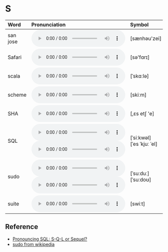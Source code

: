 
# S

| Word  | Pronunciation | Symbol |
| :-- | :-- | :-- |
| san jose | <audio :src="$withBase('/audio/san%20jose.mp3')" controls="controls" controlslist="nodownload"></audio> | [sænhəu'zei] |
| Safari | <audio :src="$withBase('/audio/Safari.mp3')" controls="controls" controlslist="nodownload"></audio> | [sə'fɑrɪ] |
| scala | <audio :src="$withBase('/audio/scala.mp3')" controls="controls" controlslist="nodownload"></audio> | [ˈskɑːlə] |
| scheme | <audio :src="$withBase('/audio/scheme.mp3')" controls="controls" controlslist="nodownload"></audio> | [skiːm] |
| SHA | <audio :src="$withBase('/audio/SHA.mp3')" controls="controls" controlslist="nodownload"></audio> | [,ɛs etʃ 'e] |
| SQL | <audio :src="$withBase('/audio/SQL-0.mp3')" controls="controls" controlslist="nodownload"></audio><br/><audio :src="$withBase('/audio/SQL-1.mp3')" controls="controls" controlslist="nodownload"></audio> | [ˈsiːkwəl]<br/>[ˈes ˈkjuː ˈel] |
| sudo | <audio :src="$withBase('/audio/sudo-0.mp3')" controls="controls" controlslist="nodownload"></audio><br/><audio :src="$withBase('/audio/sudo-1.mp3')" controls="controls" controlslist="nodownload"></audio> | [ˈsuːduː]<br/>[ˈsuːdoʊ] |
| suite | <audio :src="$withBase('/audio/suite.mp3')" controls="controls" controlslist="nodownload"></audio> | [swiːt] |

## Reference

- [Pronouncing SQL: S-Q-L or Sequel?](http://patorjk.com/blog/2012/01/26/pronouncing-sql-s-q-l-or-sequel/)
- [sudo from wikipedia](https://en.wikipedia.org/wiki/Sudo)
